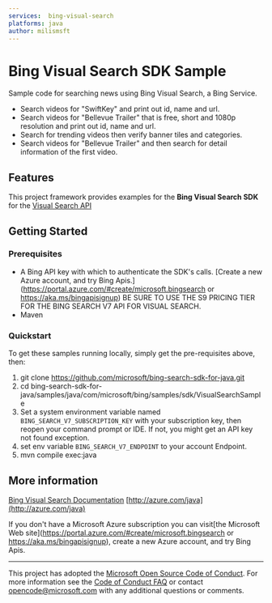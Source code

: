 ```yaml
---
services:  bing-visual-search
platforms: java
author: milismsft
---
```


# Bing Visual Search SDK Sample ##

Sample code for searching news using Bing Visual Search, a Bing Service.
- Search videos for "SwiftKey" and print out id, name and url.
- Search videos for "Bellevue Trailer" that is free, short and 1080p resolution and print out id, name and url.
- Search for trending videos then verify banner tiles and categories.
- Search videos for "Bellevue Trailer" and then search for detail information of the first video.

## Features

This project framework provides examples for the **Bing Visual Search SDK** for the [Visual Search API](https://api.bing.microsoft.com/v7.0/images/visualsearch)

## Getting Started

### Prerequisites

- A Bing API key with which to authenticate the SDK's calls. [Create a new Azure account, and try Bing Apis.](https://portal.azure.com/#create/microsoft.bingsearch or https://aka.ms/bingapisignup) BE SURE TO USE THE S9 PRICING TIER FOR THE BING SEARCH V7 API FOR VISUAL SEARCH.
- Maven

### Quickstart

To get these samples running locally, simply get the pre-requisites above, then:

1. git clone https://github.com/microsoft/bing-search-sdk-for-java.git
2. cd bing-search-sdk-for-java/samples/java/com/microsoft/bing/samples/sdk/VisualSearchSample
3. Set a system environment variable named `BING_SEARCH_V7_SUBSCRIPTION_KEY` with your subscription key,
   then reopen your command prompt or IDE. If not, you might get an API key not found exception.
4. set env variable `BING_SEARCH_V7_ENDPOINT` to your account Endpoint.
5. mvn compile exec:java


## More information ##

[Bing Visual Search Documentation](https://docs.microsoft.com/en-us/bing/search-apis/bing-visual-search/)
[http://azure.com/java](http://azure.com/java)

If you don't have a Microsoft Azure subscription you can visit[the Microsoft  Web site](https://portal.azure.com/#create/microsoft.bingsearch or https://aka.ms/bingapisignup), create a new Azure account, and try Bing Apis.

---

This project has adopted the [Microsoft Open Source Code of Conduct](https://opensource.microsoft.com/codeofconduct/). For more information see the [Code of Conduct FAQ](https://opensource.microsoft.com/codeofconduct/faq/) or contact [opencode@microsoft.com](mailto:opencode@microsoft.com) with any additional questions or comments.
